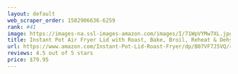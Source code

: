 ```yaml
---
layout: default 
﻿web_scraper_order: 1582906636-6259
rank: #41
image: https://images-na.ssl-images-amazon.com/images/I/71WpVYMw7XL.jpg
title: Instant Pot Air Fryer Lid with Roast, Bake, Broil, Reheat & Dehydrate
url: https://www.amazon.com/Instant-Pot-Lid-Roast-Fryer/dp/B07VF7J5VQ/ref=zg_mw_home-garden_41?_encoding=UTF8&psc=1&refRID=ST1XDMS4R2TXQERQ5ZH2
reviews: 4.5 out of 5 stars
price: $79.95 
---
```

